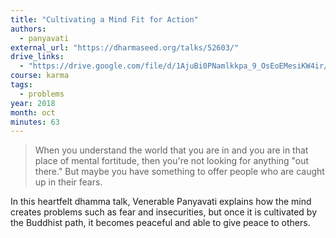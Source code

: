 ```yaml
---
title: "Cultivating a Mind Fit for Action"
authors:
  - panyavati
external_url: "https://dharmaseed.org/talks/52603/"
drive_links:
  - "https://drive.google.com/file/d/1AjuBi0PNamlkkpa_9_OsEoEMesiKW4ir/view?usp=drive_link"
course: karma
tags:
  - problems
year: 2018
month: oct
minutes: 63
---
```


> When you understand the world that you are in and you are in that place of mental fortitude, then you're not looking for anything "out there." But maybe you have something to offer people who are caught up in their fears.

In this heartfelt dhamma talk, Venerable Panyavati explains how the mind creates problems such as fear and insecurities, but once it is cultivated by the Buddhist path, it becomes peaceful and able to give peace to others.